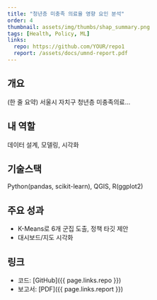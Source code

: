 ```yaml
---
title: "청년층 미충족 의료율 영향 요인 분석"
order: 4
thumbnail: assets/img/thumbs/shap_summary.png
tags: [Health, Policy, ML]
links:
  repo: https://github.com/YOUR/repo1
  report: /assets/docs/umnd-report.pdf
---
```


## 개요
(한 줄 요약) 서울시 자치구 청년층 미충족의료…

## 내 역할
데이터 설계, 모델링, 시각화

## 기술스택
Python(pandas, scikit-learn), QGIS, R(ggplot2)

## 주요 성과
- K-Means로 6개 군집 도출, 정책 타깃 제안
- 대시보드/지도 시각화

## 링크
- 코드: [GitHub]({{ page.links.repo }})
- 보고서: [PDF]({{ page.links.report }})
